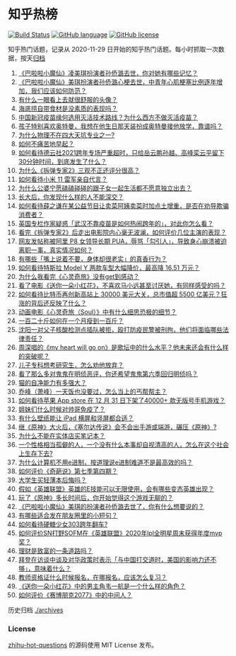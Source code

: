 # 知乎热榜
[![Build Status](https://github.com/ToWeLong/zhihu-hot-questions/workflows/CI/badge.svg)](https://github.com/ToWeLong/zhihu-hot-questions/actions)
[![GitHub language](https://img.shields.io/badge/language-golang-orange.svg)](https://golang.org/)
[![GitHub license](https://img.shields.io/github/license/ToWeLong/zhihu-hot-questions)](https://github.com/ToWeLong/zhihu-hot-questions/blob/main/LICENSE)

知乎热门话题，记录从 2020-11-29 日开始的知乎热门话题。每小时抓取一次数据，按天[归档](./archives)

<!-- BEGIN -->

1. [《巴啦啦小魔仙》凌美琪扮演者孙侨潞去世，你对她有哪些记忆？](https://www.zhihu.com/question/437555370)
1. [《巴啦啦小魔仙》美琪扮演者孙侨潞心梗去世，中青年心肌梗塞比例逐年增加，我们应该如何防范？](https://www.zhihu.com/question/437566670)
1. [有什么一眼看上去就很舒服的头像？](https://www.zhihu.com/question/377658010)
1. [海底捞自带食材是没素质的表现吗？](https://www.zhihu.com/question/284118317)
1. [中国新冠疫苗缘何选用灭活技术路线？为什么西方不做灭活疫苗？](https://www.zhihu.com/question/437310940)
1. [孩子特别喜欢奥特曼，我想在他生日那天装扮成奥特曼接他放学，靠谱吗？](https://www.zhihu.com/question/431566638)
1. [为什么物理不在四大天坑专业之一?](https://www.zhihu.com/question/344662621)
1. [如何不痛苦地早起？](https://www.zhihu.com/question/22120300)
1. [如何看待德云社2021跨年专场严重超时，只给岳云鹏孙越、高峰栾云平留下30分钟时间，到底发生了什么？](https://www.zhihu.com/question/437372596)
1. [为什么《拆弹专家2》三观不正还评分很高？](https://www.zhihu.com/question/436744480)
1. [如何看待小米 11 雷军亲自代言？](https://www.zhihu.com/question/437461487)
1. [为什么公婆宁愿磕磕碰碰的跟子女一起生活都不愿意独立出去？](https://www.zhihu.com/question/437257253)
1. [长大后，你发现什么样的人不能深交？](https://www.zhihu.com/question/340083676)
1. [如何看待薛之谦在某公益节目让卖菜阿姨卖菜时加点土增重，是否在劝导欺骗消费者？](https://www.zhihu.com/question/437496625)
1. [英国专栏作家疑惑「武汉不靠疫苗是如何热闹跨年的」，对此你怎么看？](https://www.zhihu.com/question/437552639)
1. [看完《拆弹专家2》后走出电影院内心毫无波澜，如何评价几位主演的表现？](https://www.zhihu.com/question/436500412)
1. [网友发帖称被阿里 P8 女领导长期 PUA，辱骂「勾引人」，导致身心崩溃被迫离职一事，真实情况如何？](https://www.zhihu.com/question/437420771)
1. [有哪些「嘴上说着不要，身体却很老实」的真香行为？](https://www.zhihu.com/question/437091549)
1. [如何看待特斯拉 Model Y 两款车型大幅降价，最高降 16.51 万元？](https://www.zhihu.com/question/437391008)
1. [为什么我看完《心灵奇旅》没有get到感动？](https://www.zhihu.com/question/436788096)
1. [看了电影《送你一朵小红花》，不喜欢马小远甚至讨厌她，有同样感受的吗？](https://www.zhihu.com/question/437436370)
1. [如何看待比特币再创新高站上 30000 美元大关，总市值超 5500 亿美元？狂涨的背后还反映了什么？](https://www.zhihu.com/question/437579894)
1. [动画电影《心灵奇旅（Soul）》中有什么细思恐极的细节？](https://www.zhihu.com/question/436775941)
1. [一百二十斤如何在一个月瘦到一百斤？](https://www.zhihu.com/question/412419045)
1. [沈阳一对父子核酸检测点插队被拒，殴打防疫民警被刑拘，他们将面临哪些法律责任？](https://www.zhihu.com/question/437509885)
1. [周深唱的《my heart will go on》是歌坛中的什么水平？他未来还会有什么样的突破呢？](https://www.zhihu.com/question/437444158)
1. [儿子专科想考研究生，怎么劝他放弃？](https://www.zhihu.com/question/402398442)
1. [看了那么多对鬼鬼在明侦恶评，你还希望鬼鬼第六季回归明侦吗？](https://www.zhihu.com/question/377316310)
1. [猫的自净能力有多强大？](https://www.zhihu.com/question/59627314)
1. [乔峰（萧峰）一天饭也没要过，怎么当上的丐帮帮主？](https://www.zhihu.com/question/436835389)
1. [如何看待苹果 App store 在 12 月 31 日下架了40000+ 款无版号手机游戏？](https://www.zhihu.com/question/437316087)
1. [姐妹们什么时候对帅哥免疫了？](https://www.zhihu.com/question/419507405)
1. [有什么壁纸能让 iPad 横屏和竖屏都合适？](https://www.zhihu.com/question/390471942)
1. [继《原神》大火后，《塞尔达传说》会不会出手游或端游，碾压《原神》?](https://www.zhihu.com/question/433521901)
1. [为什么不能在实体店买笔记本？](https://www.zhihu.com/question/434240943)
1. [一个性格相当孤僻的人，一个没有什么本事却自视清高的人，怎么在这个社会上生存下去?](https://www.zhihu.com/question/328924656)
1. [为什么计算机不用e进制，按道理说e进制难道不是最高效的吗？](https://www.zhihu.com/question/435375360)
1. [如何评价《奇葩说》第七季第四期？](https://www.zhihu.com/question/437576691)
1. [大学生买轻薄本后悔吗？](https://www.zhihu.com/question/413897260)
1. [假如《英雄联盟》英雄的E技能可以无限使用，会有哪些变态英雄出现？](https://www.zhihu.com/question/421716815)
1. [玩了《原神》多长时间后，你开始觉得这个游戏无聊的？](https://www.zhihu.com/question/423597371)
1. [《巴啦啦小魔仙》美琪的扮演者孙侨潞去世了，你有什么想要说的？](https://www.zhihu.com/question/437562934)
1. [有哪些适合发在朋友圈里的小短句？](https://www.zhihu.com/question/320956176)
1. [如何看待硬糖少女303跨年翻车?](https://www.zhihu.com/question/437350513)
1. [如何评价SN打野SOFM在《英雄联盟》2020年lpl全明星周末获得年度mvp奖？](https://www.zhihu.com/question/437472962)
1. [理财是致富的一条道路吗？](https://www.zhihu.com/question/280800149)
1. [拜登在访谈中谈及对华政策时表示「与中国打交道时，美国的影响力还不够」，意味着什么？](https://www.zhihu.com/question/433020016)
1. [教师资格证什么时候报名，在哪报名，应该怎么复习？](https://www.zhihu.com/question/324659524)
1. [《送你一朵小红花》中的男主角韦一航是一个什么样的角色？](https://www.zhihu.com/question/436782065)
1. [如何评价《赛博朋克2077》中的中间人？](https://www.zhihu.com/question/437045240)

<!-- END -->

历史归档 [./archives](./archives)


### License
[zhihu-hot-questions](https://github.com/towelong/zhihu-hot-questions) 的源码使用 MIT License 发布。
